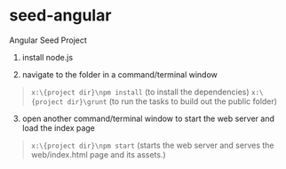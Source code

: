 # seed-angular
Angular Seed Project

1. install node.js

2. navigate to the folder in a command/terminal window
  > `x:\{project dir}\npm install` (to install the dependencies)
  > `x:\{project dir}\grunt` (to run the tasks to build out the public folder)

3. open another command/terminal window to start the web server and load the index page
  > `x:\{project dir}\npm start` (starts the web server and serves the web/index.html page and its assets.)
